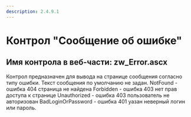 ```yaml
---
description: 2.4.9.1
---
```


# Контрол "Сообщение об ошибке"

## Имя контрола в веб-части: zw\_Error.ascx

Контрол предназначен для вывода на странице сообщения согласно типу ошибки. Текст сообщения по умолчанию не задан. NotFound - ошибка 404 страница не найдена Forbidden - ошибка 403 нет прав доступа к странице Unauthorized - ошибка 403 пользователь не авторизован BadLoginOrPassword - ошибка 401 уазан неверный логин или пароль.

